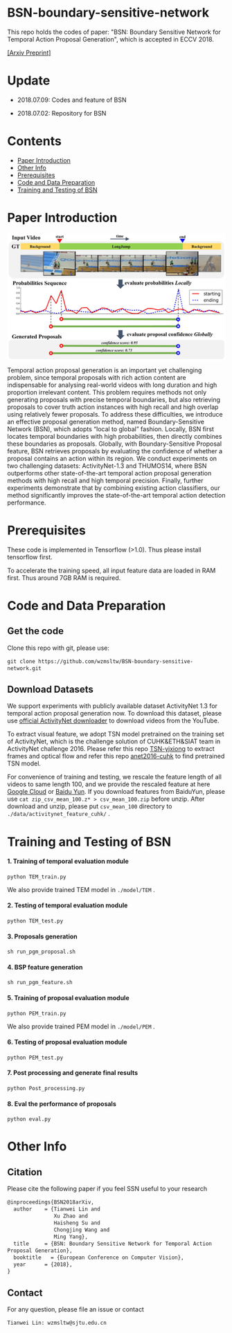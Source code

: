 # BSN-boundary-sensitive-network

This repo holds the codes of paper: "BSN: Boundary Sensitive Network for Temporal Action Proposal Generation", which is accepted in ECCV 2018.

[[Arxiv Preprint]](http://arxiv.org/abs/1806.02964)

# Update

* 2018.07.09: Codes and feature of BSN

* 2018.07.02: Repository for BSN



# Contents

* [Paper Introduction](#paper-introduction)
* [Other Info](#other-info)
* [Prerequisites](#prerequisites)
* [Code and Data Preparation](#Code_and_Data_Preparation)
* [Training and Testing  of BSN](#Training_and_Testing_of_BSN)

# Paper Introduction

 <img src="./paper_pic/eccv_overview.jpg" width = "700" alt="image" align=center />

Temporal action proposal generation is an important yet challenging problem, since temporal proposals with rich action content are indispensable for analysing real-world videos with long duration and high proportion irrelevant content. This problem requires methods not only generating proposals with precise temporal boundaries, but also retrieving proposals to cover truth action instances with high recall and high overlap using relatively fewer proposals. To address these difficulties, we introduce an effective proposal generation method, named Boundary-Sensitive Network (BSN), which adopts “local to global” fashion. Locally, BSN first locates temporal boundaries with high probabilities, then directly combines these boundaries as proposals. Globally, with Boundary-Sensitive Proposal feature, BSN retrieves proposals by evaluating the confidence of whether a proposal contains an action within its region. We conduct experiments on two challenging datasets: ActivityNet-1.3 and THUMOS14, where BSN outperforms other state-of-the-art temporal action proposal generation methods with high recall and high temporal precision. Finally, further experiments demonstrate that by combining existing action classifiers, our method significantly improves the state-of-the-art temporal action detection performance.


# Prerequisites

These code is  implemented in Tensorflow (>1.0). Thus please install tensorflow first.

To  accelerate the training speed, all input feature data are loaded in RAM first. Thus around 7GB RAM is required.


# Code and Data Preparation

## Get the code

Clone this repo with git, please use:

```
git clone https://github.com/wzmsltw/BSN-boundary-sensitive-network.git
```


## Download Datasets

We support experiments with publicly available dataset ActivityNet 1.3 for temporal action proposal generation now. To download this dataset, please use [official ActivityNet downloader](https://github.com/activitynet/ActivityNet/tree/master/Crawler) to download videos from the YouTube.

To extract visual feature, we adopt TSN model pretrained on the training set of ActivityNet, which is the challenge solution of CUHK&ETH&SIAT team in ActivityNet challenge 2016. Please refer this repo [TSN-yjxiong](https://github.com/yjxiong/temporal-segment-networks) to extract frames and optical flow and refer this repo [anet2016-cuhk](https://github.com/yjxiong/anet2016-cuhk) to find pretrained TSN model.

For convenience of training and testing, we rescale the feature length of all videos to same length 100, and we provide the rescaled feature at here [Google Cloud](https://drive.google.com/file/d/1ISemndlSDS2FtqQOKL0t3Cjj9yk2yznF/view?usp=sharing) or [Baidu Yun](https://pan.baidu.com/s/19GI3_-uZbd_XynUO6g-8YQ). If you download features from BaiduYun, please use `cat zip_csv_mean_100.z* > csv_mean_100.zip` before unzip. After download and unzip, please put `csv_mean_100` directory to `./data/activitynet_feature_cuhk/` . 

# Training and Testing  of BSN

#### 1. Training of temporal evaluation module

```
python TEM_train.py
```

We also provide trained TEM model in `./model/TEM` .


#### 2. Testing of temporal evaluation module

```
python TEM_test.py
```

#### 3. Proposals generation

```
sh run_pgm_proposal.sh
```

#### 4. BSP feature generation

```
sh run_pgm_feature.sh
```

#### 5. Training of proposal evaluation module

```
python PEM_train.py
```

We also provide trained PEM model in `./model/PEM` .

#### 6. Testing of proposal evaluation module

```
python PEM_test.py
```

#### 7. Post processing and generate final results

```
python Post_processing.py
```

#### 8. Eval the performance of proposals

```
python eval.py
```

# Other Info

## Citation


Please cite the following paper if you feel SSN useful to your research

```
@inproceedings{BSN2018arXiv,
  author    = {Tianwei Lin and
               Xu Zhao and
               Haisheng Su and
               Chongjing Wang and
               Ming Yang},
  title     = {BSN: Boundary Sensitive Network for Temporal Action Proposal Generation},
  booktitle   = {European Conference on Computer Vision},
  year      = {2018},
}
```


## Contact
For any question, please file an issue or contact
```
Tianwei Lin: wzmsltw@sjtu.edu.cn
```

